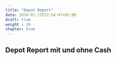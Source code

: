```yaml
---
title: "Depot Report"
date: 2018-01-13T22:54:47+01:00
draft: true
weight : 10
chapter: true
---
```

## Depot Report mit und ohne Cash
